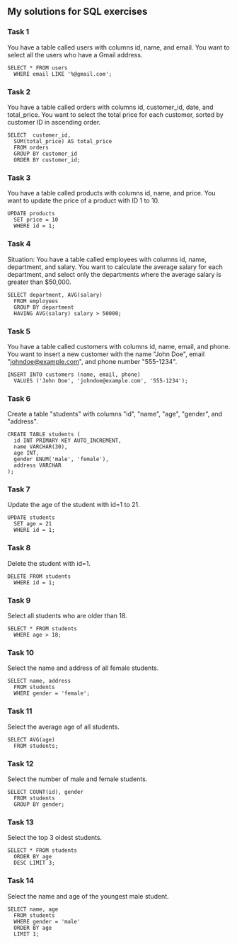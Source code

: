## My solutions for SQL exercises

### Task 1

You have a table called users with columns id, name, and email. You want to select all the users who have a Gmail address.

    SELECT * FROM users 
      WHERE email LIKE '%@gmail.com';

### Task 2

You have a table called orders with columns id, customer_id, date, and total_price. You want to select the total price 
for each customer, sorted by customer ID in ascending order.

    SELECT  customer_id, 
      SUM(total_price) AS total_price 
      FROM orders 
      GROUP BY customer_id 
      ORDER BY customer_id;

### Task 3

You have a table called products with columns id, name, and price. You want to update the price of a product with ID 1 to 10.

    UPDATE products 
      SET price = 10 
      WHERE id = 1;

### Task 4

Situation: You have a table called employees with columns id, name, department, and salary. You want to calculate the average salary 
for each department, and select only the departments where the average salary is greater than $50,000.

    SELECT department, AVG(salary) 
      FROM employees 
      GROUP BY department 
      HAVING AVG(salary) salary > 50000;

### Task 5

You have a table called customers with columns id, name, email, and phone. You want to insert a new customer with the 
name "John Doe", email "johndoe@example.com", and phone number "555-1234".

    INSERT INTO customers (name, email, phone)
      VALUES ('John Doe', 'johndoe@example.com', '555-1234');

### Task 6

Create a table "students" with columns "id", "name", "age", "gender", and "address".

    CREATE TABLE students (
      id INT PRIMARY KEY AUTO_INCREMENT,
      name VARCHAR(30),
      age INT,
      gender ENUM('male', 'female'),
      address VARCHAR
    );

### Task 7

Update the age of the student with id=1 to 21.

    UPDATE students 
      SET age = 21 
      WHERE id = 1;

### Task 8

Delete the student with id=1.

    DELETE FROM students 
      WHERE id = 1;

### Task 9

Select all students who are older than 18.

    SELECT * FROM students 
      WHERE age > 18;

### Task 10

Select the name and address of all female students.

    SELECT name, address 
      FROM students 
      WHERE gender = 'female';

### Task 11

Select the average age of all students.

    SELECT AVG(age) 
      FROM students;

### Task 12

Select the number of male and female students.

    SELECT COUNT(id), gender 
      FROM students 
      GROUP BY gender;

### Task 13

Select the top 3 oldest students.

    SELECT * FROM students 
      ORDER BY age 
      DESC LIMIT 3;

### Task 14

Select the name and age of the youngest male student.

    SELECT name, age 
      FROM students 
      WHERE gender = 'male' 
      ORDER BY age 
      LIMIT 1;
